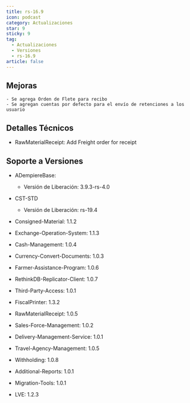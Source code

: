 ```yaml
---
title: rs-16.9
icon: podcast
category: Actualizaciones
star: 9
sticky: 9
tag:
  - Actualizaciones
  - Versiones
  - rs-16.9
article: false
---
```


## Mejoras

    - Se agrega Orden de Flete para recibo
    - Se agregan cuentas por defecto para el envío de retenciones a los usuario

## Detalles Técnicos

- RawMaterialReceipt: Add Freight order for receipt

## Soporte a Versiones

- ADempiereBase:
 
    - Versión de Liberación: 3.9.3-rs-4.0

- CST-STD
 
    - Versión de Liberación: rs-19.4

- Consigned-Material: 1.1.2
- Exchange-Operation-System: 1.1.3
- Cash-Management: 1.0.4
- Currency-Convert-Documents: 1.0.3
- Farmer-Assistance-Program: 1.0.6
- RethinkDB-Replicator-Client: 1.0.7
- Third-Party-Access: 1.0.1
- FiscalPrinter: 1.3.2
- RawMaterialReceipt: 1.0.5
- Sales-Force-Management: 1.0.2
- Delivery-Management-Service: 1.0.1
- Travel-Agency-Management: 1.0.5
- Withholding: 1.0.8
- Additional-Reports: 1.0.1
- Migration-Tools: 1.0.1
- LVE: 1.2.3

